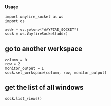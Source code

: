 #### Usage

```
import wayfire_socket as ws
import os

addr = os.getenv("WAYFIRE_SOCKET")
sock = ws.WayfireSocket(addr)
```

## go to another workspace
```
column = 0
row = 2
monitor_output = 1
sock.set_workspace(column, row, monitor_output)
```
## get the list of all windows
```
sock.list_views()
```
